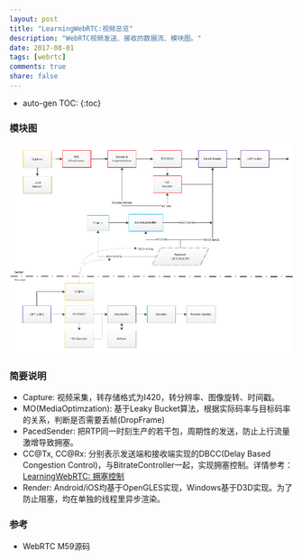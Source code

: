```yaml
---
layout: post
title: "LearningWebRTC:视频总览"
description: "WebRTC视频发送、接收的数据流、模块图。"
date: 2017-08-01
tags: [webrtc]
comments: true
share: false
---
```


* auto-gen TOC:
{:toc}

### 模块图

![video_arch](/images/LearningWebRTC/video_arch_modules.png)

### 简要说明

* Capture: 视频采集，转存储格式为I420，转分辨率、图像旋转、时间戳。
* MO(MediaOptimzation): 基于Leaky Bucket算法，根据实际码率与目标码率的关系，判断是否需要丢帧(DropFrame)
* PacedSender: 把RTP同一时刻生产的若干包，周期性的发送，防止上行流量激增导致拥塞。
* CC@Tx, CC@Rx: 分别表示发送端和接收端实现的DBCC(Delay Based Congestion Control)，与BitrateController一起，实现拥塞控制。详情参考：[LearningWebRTC: 拥塞控制](https://xjsxjtu.github.io/2017-07-18/LearningWebRTC-congestion_control/)
* Render: Android/iOS均基于OpenGLES实现，Windows基于D3D实现。为了防止阻塞，均在单独的线程里异步渲染。

### 参考
* WebRTC M59源码
